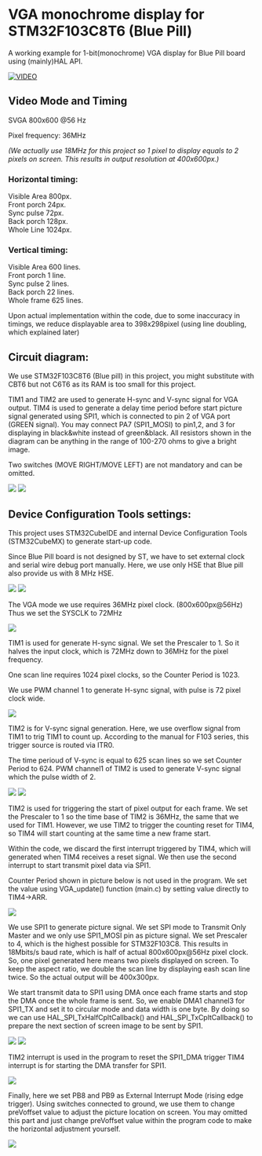 # VGA monochrome display for STM32F103C8T6 (Blue Pill)

A working example for 1-bit(monochrome) VGA display for Blue Pill board using (mainly)HAL API.

[![VIDEO](https://img.youtube.com/vi/H0SbCmFXLQI/0.jpg)](https://www.youtube.com/watch?v=H0SbCmFXLQI)


## Video Mode and Timing
SVGA 800x600 @56 Hz

Pixel frequency: 36MHz

*(We actually use 18MHz for this project so 1 pixel to display equals to 2 pixels on screen. This results in output resolution at 400x600px.)*

### Horizontal timing:

Visible Area 800px. <br />
Front porch 24px. <br />
Sync pulse 72px. <br />
Back porch 128px. <br />
Whole Line 1024px.

### Vertical timing:

Visible Area 600 lines. <br />
Front porch 1 line. <br />
Sync pulse 2 lines. <br />
Back porch 22 lines. <br />
Whole frame 625 lines.

Upon actual implementation within the code, due to some inaccuracy in timings, we reduce displayable area to 398x298pixel (using line doubling, which explained later) 


## Circuit diagram:

We use STM32F103C8T6 (Blue pill) in this project, you might substitute with CBT6 but not C6T6 as its RAM is too small for this project.

TIM1 and TIM2 are used to generate H-sync and V-sync signal for VGA output. TIM4 is used to generate a delay time period before start picture signal generated using SPI1, which is connected to pin 2 of VGA port (GREEN signal). You may connect PA7 (SPI1_MOSI) to pin1,2, and 3 for displaying in black&white instead of green&black. All resistors shown in the diagram can be anything in the range of 100-270 ohms to give a bright image.

Two switches (MOVE RIGHT/MOVE LEFT) are not mandatory and can be omitted.

![](Pictures/1bit_VGA_F103_schem.png)
![](Pictures/F103C8T6_pinassignment.png)

## Device Configuration Tools settings:

This project uses STM32CubeIDE and internal Device Configuration Tools (STM32CubeMX) to generate start-up code.

Since Blue Pill board is not designed by ST, we have to set external clock and serial wire debug port manually. Here, we use only HSE that Blue pill also provide us with 8 MHz HSE.

![](Pictures/F103C8T6_rcc.png)
![](Pictures/F103C8T6_sys.png)

The VGA mode we use requires 36MHz pixel clock. (800x600px@56Hz) Thus we set the SYSCLK to 72MHz

![](Pictures/F103C8T6_clock.png)

TIM1 is used for generate H-sync signal. We set the Prescaler to 1. So it halves the input clock, which is 72MHz down to 36MHz for the pixel frequency.

One scan line requires 1024 pixel clocks, so the Counter Period is 1023. 

We use PWM channel 1 to generate H-sync signal, with pulse is 72 pixel clock wide.

![](Pictures/F103C8T6_tim1.png)

TIM2 is for V-sync signal generation. Here, we use overflow signal from TIM1 to trig TIM1 to count up. According to the manual for F103 series, this trigger source is routed via ITR0. 

The time perioud of V-sync is equal to 625 scan lines so we set Counter Period to 624. PWM channel1 of TIM2 is used to generate V-sync signal which the pulse width of 2.

![](Pictures/F103C8T6_timers.png)
![](Pictures/F103C8T6_tim2.png)

TIM2 is used for triggering the start of pixel output for each frame. We set the Prescaler to 1 so the time base of TIM2 is 36MHz, the same that we used for TIM1. However, we use TIM2 to trigger the counting reset for TIM4, so TIM4 will start counting   at the same time a new frame start.

Within the code, we discard the first interrupt triggered by TIM4, which will generated when TIM4 receives a reset signal. We then use the second interrupt to start transmit pixel data via SPI1.

Counter Period shown in picture below is not used in the program. We set the value using VGA_update() function (main.c) by setting value directly to TIM4->ARR.

![](Pictures/F103C8T6_tim4.png)

We use SPI1 to generate picture signal. We set SPI mode to Transmit Only Master and we only use SPI1_MOSI pin as picture signal. We set Prescaler to 4, which is the highest possible for STM32F103C8. This results in 18Mbits/s baud rate, which is half of actual 800x600px@56Hz pixel clock. So, one pixel generated here means two pixels displayed on screen. To keep the aspect ratio, we double the scan line by displaying eash scan line twice. So the actual output will be 400x300px.

We start transmit data to SPI1 using DMA once each frame starts and stop the DMA once the whole frame is sent. So, we enable DMA1 channel3 for SPI1_TX and set it to circular mode and data width is one byte. By doing so we can use HAL_SPI_TxHalfCpltCallback() and HAL_SPI_TxCpltCallback() to prepare the next section of screen image to be sent by SPI1.

![](Pictures/F103C8T6_spi1_parameters.png)
![](Pictures/F103C8T6_spi1_dma.png)

TIM2 interrupt is used in the program to reset the SPI1_DMA trigger TIM4 interrupt is for starting the DMA transfer for SPI1. 

![](Pictures/F103C8T6_nvic.png)

Finally, here we set PB8 and PB9 as External Interrupt Mode (rising edge trigger). Using switches connected to ground, we use them to change preVoffset value to adjust the picture location on screen. You may omitted this part and just change preVoffset value within the program code to make the horizontal adjustment yourself.

![](Pictures/F103C8T6_gpio.png)